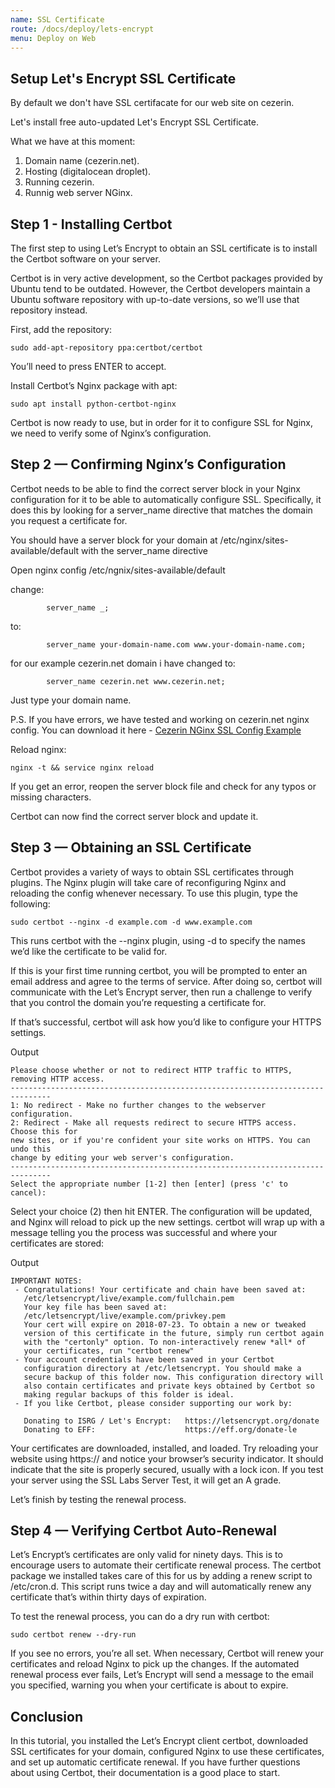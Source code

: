 ```yaml
---
name: SSL Certificate
route: /docs/deploy/lets-encrypt
menu: Deploy on Web
---
```


## Setup Let's Encrypt SSL Certificate

By default we don't have SSL certifacate for our web site on cezerin.

Let's install free auto-updated Let's Encrypt SSL Certificate.

What we have at this moment:

1. Domain name (cezerin.net).
2. Hosting (digitalocean droplet).
3. Running cezerin.
4. Runnig web server NGinx.

## Step 1 - Installing Certbot

The first step to using Let’s Encrypt to obtain an SSL certificate is to install
the Certbot software on your server.

Certbot is in very active development, so the Certbot packages provided by
Ubuntu tend to be outdated. However, the Certbot developers maintain a Ubuntu
software repository with up-to-date versions, so we’ll use that repository
instead.

First, add the repository:

```
sudo add-apt-repository ppa:certbot/certbot
```

You’ll need to press ENTER to accept.

Install Certbot’s Nginx package with apt:

```
sudo apt install python-certbot-nginx
```

Certbot is now ready to use, but in order for it to configure SSL for Nginx, we
need to verify some of Nginx’s configuration.

## Step 2 — Confirming Nginx’s Configuration

Certbot needs to be able to find the correct server block in your Nginx
configuration for it to be able to automatically configure SSL. Specifically, it
does this by looking for a server_name directive that matches the domain you
request a certificate for.

You should have a server block for your domain at
/etc/nginx/sites-available/default with the server_name directive

Open nginx config /etc/ngnix/sites-available/default

change:

```
        server_name _;
```

to:

```
        server_name your-domain-name.com www.your-domain-name.com;
```

for our example cezerin.net domain i have changed to:

```
        server_name cezerin.net www.cezerin.net;
```

Just type your domain name.

P.S. If you have errors, we have tested and working on cezerin.net nginx config.
You can download it here -
[Cezerin NGinx SSL Config Example](https://raw.githubusercontent.com/Cezerin2/cezerin2/master/docs/nginx-ssl.md)

Reload nginx:

```
nginx -t && service nginx reload
```

If you get an error, reopen the server block file and check for any typos or
missing characters.

Certbot can now find the correct server block and update it.

## Step 3 — Obtaining an SSL Certificate

Certbot provides a variety of ways to obtain SSL certificates through plugins.
The Nginx plugin will take care of reconfiguring Nginx and reloading the config
whenever necessary. To use this plugin, type the following:

```
sudo certbot --nginx -d example.com -d www.example.com
```

This runs certbot with the --nginx plugin, using -d to specify the names we’d
like the certificate to be valid for.

If this is your first time running certbot, you will be prompted to enter an
email address and agree to the terms of service. After doing so, certbot will
communicate with the Let’s Encrypt server, then run a challenge to verify that
you control the domain you’re requesting a certificate for.

If that’s successful, certbot will ask how you’d like to configure your HTTPS
settings.

Output

```
Please choose whether or not to redirect HTTP traffic to HTTPS, removing HTTP access.
-------------------------------------------------------------------------------
1: No redirect - Make no further changes to the webserver configuration.
2: Redirect - Make all requests redirect to secure HTTPS access. Choose this for
new sites, or if you're confident your site works on HTTPS. You can undo this
change by editing your web server's configuration.
-------------------------------------------------------------------------------
Select the appropriate number [1-2] then [enter] (press 'c' to cancel):
```

Select your choice (2) then hit ENTER. The configuration will be updated, and
Nginx will reload to pick up the new settings. certbot will wrap up with a
message telling you the process was successful and where your certificates are
stored:

Output

```
IMPORTANT NOTES:
 - Congratulations! Your certificate and chain have been saved at:
   /etc/letsencrypt/live/example.com/fullchain.pem
   Your key file has been saved at:
   /etc/letsencrypt/live/example.com/privkey.pem
   Your cert will expire on 2018-07-23. To obtain a new or tweaked
   version of this certificate in the future, simply run certbot again
   with the "certonly" option. To non-interactively renew *all* of
   your certificates, run "certbot renew"
 - Your account credentials have been saved in your Certbot
   configuration directory at /etc/letsencrypt. You should make a
   secure backup of this folder now. This configuration directory will
   also contain certificates and private keys obtained by Certbot so
   making regular backups of this folder is ideal.
 - If you like Certbot, please consider supporting our work by:

   Donating to ISRG / Let's Encrypt:   https://letsencrypt.org/donate
   Donating to EFF:                    https://eff.org/donate-le
```

Your certificates are downloaded, installed, and loaded. Try reloading your
website using https:// and notice your browser’s security indicator. It should
indicate that the site is properly secured, usually with a lock icon. If you
test your server using the SSL Labs Server Test, it will get an A grade.

Let’s finish by testing the renewal process.

## Step 4 — Verifying Certbot Auto-Renewal

Let’s Encrypt’s certificates are only valid for ninety days. This is to
encourage users to automate their certificate renewal process. The certbot
package we installed takes care of this for us by adding a renew script to
/etc/cron.d. This script runs twice a day and will automatically renew any
certificate that’s within thirty days of expiration.

To test the renewal process, you can do a dry run with certbot:

```
sudo certbot renew --dry-run
```

If you see no errors, you’re all set. When necessary, Certbot will renew your
certificates and reload Nginx to pick up the changes. If the automated renewal
process ever fails, Let’s Encrypt will send a message to the email you
specified, warning you when your certificate is about to expire.

## Conclusion

In this tutorial, you installed the Let’s Encrypt client certbot, downloaded SSL
certificates for your domain, configured Nginx to use these certificates, and
set up automatic certificate renewal. If you have further questions about using
Certbot, their documentation is a good place to start.
